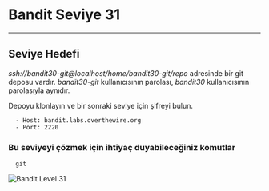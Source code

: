 
# Bandit Seviye 31

---

## Seviye Hedefi

*ssh://bandit30-git@localhost/home/bandit30-git/repo* adresinde bir git deposu vardır. *bandit30-git* kullanıcısının parolası, *bandit30* kullanıcısının parolasıyla aynıdır.

Depoyu klonlayın ve bir sonraki seviye için şifreyi bulun.

``` {.sh}
  - Host: bandit.labs.overthewire.org
  - Port: 2220
```

### Bu seviyeyi çözmek için ihtiyaç duyabileceğiniz komutlar

``` {.sh}
  git
```

![Bandit Level 31](https://cdn.bulutbilisimciler.com/public/images/bandit/Bandit31.png)
